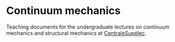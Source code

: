 # Continuum mechanics

Teaching documents for the undergraduate lectures on continuum mechanics and structural mechanics at [CentraleSupélec](www.centralesupelec.fr).
